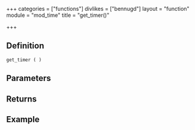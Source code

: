 +++
categories = ["functions"]
divlikes = ["bennugd"]
layout = "function"
module = "mod_time"
title = "get_timer()"

+++

## Definition

    get_timer ( )

## Parameters

## Returns

## Example
